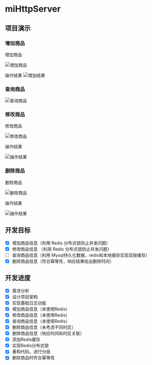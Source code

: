 # miHttpServer

## 项目演示

### 增加商品

增加商品

![增加商品](https://pic.rmb.bdstatic.com/bjh/240627/9fc9515c0f7b4cbce0f531f4d34085d25490.png)

操作结果
![增加结果](https://pic.rmb.bdstatic.com/bjh/240627/8024b5b2976182bdb359fa87da228e876727.png)

### 查询商品

![查询商品](https://pic.rmb.bdstatic.com/bjh/240627/3fe683e4f25975b518e67be1efe8838f3754.png)

### 修改商品

修改商品

![修改商品](https://pic.rmb.bdstatic.com/bjh/240627/6251cbf66fb618f1d31bb4789ad2559e6975.png)

操作结果

![操作结果](https://pic.rmb.bdstatic.com/bjh/240627/cb16d43271926001d6bafea86c771a226841.png)

### 删除商品

删除商品

![删除商品](https://pic.rmb.bdstatic.com/bjh/240627/3f740c30e75803f63175bf8f55f72f9e5885.png)

操作结果

![操作结果](https://pic.rmb.bdstatic.com/bjh/240627/7e66db6a9047a83b3d6b245d693d10077380.png)

## 开发目标

- [x] 增加商品信息（利用 Redis 分布式锁防止并发问题）
- [x] 修改商品信息 （利用 Redis 分布式锁防止并发问题）
- [ ] 查询商品信息（利用 Mysql持久化数据，redis和本地缓存实现双层缓存）
- [x] 删除商品信息（符合幂等性，响应结果给出删除时间）

## 开发进度

- [x] 需求分析
- [x] 设计项目架构
- [x] 实现基础日志功能
- [x] 增加商品信息（未使用Redis）
- [x] 修改商品信息（未使用Redis）
- [x] 查询商品信息（未使用Redis）
- [x] 删除商品信息（未考虑不同时区）
- [x] 删除商品信息（响应时间和时区关联）
- [x] 添加Redis缓存
- [x] 实现Redis分布式锁
- [x] 重构代码，进行分层
- [x] 删除商品时符合幂等性
